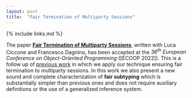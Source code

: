 ```yaml
---
layout: post
title:  "Fair Termination of Multiparty Sessions"
---
```


{% include links.md %}

The paper [**Fair Termination of Multiparty
Sessions**](#CicconeDagninoPadovani22), written with Luca Ciccone
and Francesco Dagnino, has been accepted at the *36<sup>th</sup>
European Conference on Object-Oriented Programming* ([ECOOP
2022]). This is a follow up of [previous work](#CicconePadovani22)
in which we apply our technique ensuring fair termination to
multiparty sessions. In this work we also present a new sound and
complete characterization of **fair subtyping** which is
substantially simpler than previous ones and does not require
auxiliary definitions or the use of a generalized inference system.
